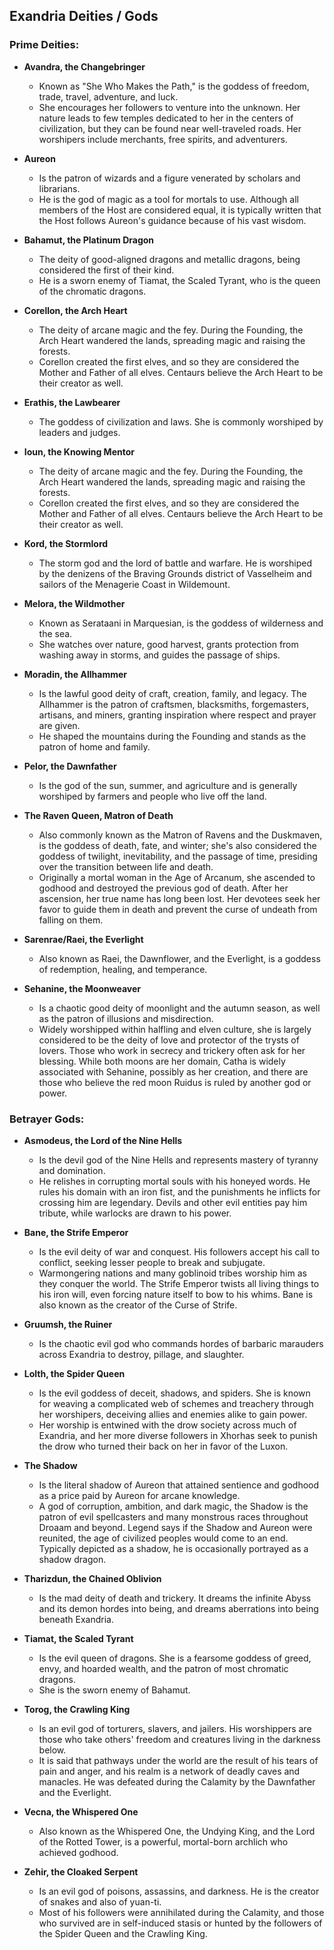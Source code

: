 ## Exandria Deities / Gods

### Prime Deities:

- **Avandra, the Changebringer**
  - Known as "She Who Makes the Path," is the goddess of freedom, trade, travel, adventure, and luck.
  - She encourages her followers to venture into the unknown. Her nature leads to few temples dedicated to her in the centers of civilization, but they can be found near well-traveled roads. Her worshipers include merchants, free spirits, and adventurers.

- **Aureon**
  - Is the patron of wizards and a figure venerated by scholars and librarians.
  - He is the god of magic as a tool for mortals to use. Although all members of the Host are considered equal, it is typically written that the Host follows Aureon's guidance because of his vast wisdom.

- **Bahamut, the Platinum Dragon**
  - The deity of good-aligned dragons and metallic dragons, being considered the first of their kind.
  - He is a sworn enemy of Tiamat, the Scaled Tyrant, who is the queen of the chromatic dragons.

- **Corellon, the Arch Heart**
  - The deity of arcane magic and the fey. During the Founding, the Arch Heart wandered the lands, spreading magic and raising the forests.
  - Corellon created the first elves, and so they are considered the Mother and Father of all elves. Centaurs believe the Arch Heart to be their creator as well.

- **Erathis, the Lawbearer**
  - The goddess of civilization and laws. She is commonly worshiped by leaders and judges.

- **Ioun, the Knowing Mentor**
  - The deity of arcane magic and the fey. During the Founding, the Arch Heart wandered the lands, spreading magic and raising the forests.
  - Corellon created the first elves, and so they are considered the Mother and Father of all elves. Centaurs believe the Arch Heart to be their creator as well.

- **Kord, the Stormlord**
  - The storm god and the lord of battle and warfare. He is worshiped by the denizens of the Braving Grounds district of Vasselheim and sailors of the Menagerie Coast in Wildemount.

- **Melora, the Wildmother**
  - Known as Serataani in Marquesian, is the goddess of wilderness and the sea.
  - She watches over nature, good harvest, grants protection from washing away in storms, and guides the passage of ships.

- **Moradin, the Allhammer**
  - Is the lawful good deity of craft, creation, family, and legacy. The Allhammer is the patron of craftsmen, blacksmiths, forgemasters, artisans, and miners, granting inspiration where respect and prayer are given.
  - He shaped the mountains during the Founding and stands as the patron of home and family.

- **Pelor, the Dawnfather**
  - Is the god of the sun, summer, and agriculture and is generally worshiped by farmers and people who live off the land.

- **The Raven Queen, Matron of Death**
  - Also commonly known as the Matron of Ravens and the Duskmaven, is the goddess of death, fate, and winter; she's also considered the goddess of twilight, inevitability, and the passage of time, presiding over the transition between life and death.
  - Originally a mortal woman in the Age of Arcanum, she ascended to godhood and destroyed the previous god of death. After her ascension, her true name has long been lost. Her devotees seek her favor to guide them in death and prevent the curse of undeath from falling on them.

- **Sarenrae/Raei, the Everlight**
  - Also known as Raei, the Dawnflower, and the Everlight, is a goddess of redemption, healing, and temperance.

- **Sehanine, the Moonweaver**
  - Is a chaotic good deity of moonlight and the autumn season, as well as the patron of illusions and misdirection.
  - Widely worshipped within halfling and elven culture, she is largely considered to be the deity of love and protector of the trysts of lovers. Those who work in secrecy and trickery often ask for her blessing. While both moons are her domain, Catha is widely associated with Sehanine, possibly as her creation, and there are those who believe the red moon Ruidus is ruled by another god or power.

### Betrayer Gods:

- **Asmodeus, the Lord of the Nine Hells**
  - Is the devil god of the Nine Hells and represents mastery of tyranny and domination.
  - He relishes in corrupting mortal souls with his honeyed words. He rules his domain with an iron fist, and the punishments he inflicts for crossing him are legendary. Devils and other evil entities pay him tribute, while warlocks are drawn to his power.

- **Bane, the Strife Emperor**
  - Is the evil deity of war and conquest. His followers accept his call to conflict, seeking lesser people to break and subjugate.
  - Warmongering nations and many goblinoid tribes worship him as they conquer the world. The Strife Emperor twists all living things to his iron will, even forcing nature itself to bow to his whims. Bane is also known as the creator of the Curse of Strife.

- **Gruumsh, the Ruiner**
  - Is the chaotic evil god who commands hordes of barbaric marauders across Exandria to destroy, pillage, and slaughter.

- **Lolth, the Spider Queen**
  - Is the evil goddess of deceit, shadows, and spiders. She is known for weaving a complicated web of schemes and treachery through her worshipers, deceiving allies and enemies alike to gain power.
  - Her worship is entwined with the drow society across much of Exandria, and her more diverse followers in Xhorhas seek to punish the drow who turned their back on her in favor of the Luxon.

- **The Shadow**
  - Is the literal shadow of Aureon that attained sentience and godhood as a price paid by Aureon for arcane knowledge.
  - A god of corruption, ambition, and dark magic, the Shadow is the patron of evil spellcasters and many monstrous races throughout Droaam and beyond. Legend says if the Shadow and Aureon were reunited, the age of civilized peoples would come to an end. Typically depicted as a shadow, he is occasionally portrayed as a shadow dragon.

- **Tharizdun, the Chained Oblivion**
  - Is the mad deity of death and trickery. It dreams the infinite Abyss and its demon hordes into being, and dreams aberrations into being beneath Exandria.

- **Tiamat, the Scaled Tyrant**
  - Is the evil queen of dragons. She is a fearsome goddess of greed, envy, and hoarded wealth, and the patron of most chromatic dragons.
  - She is the sworn enemy of Bahamut.

- **Torog, the Crawling King**
  - Is an evil god of torturers, slavers, and jailers. His worshippers are those who take others' freedom and creatures living in the darkness below.
  - It is said that pathways under the world are the result of his tears of pain and anger, and his realm is a network of deadly caves and manacles. He was defeated during the Calamity by the Dawnfather and the Everlight.

- **Vecna, the Whispered One**
  - Also known as the Whispered One, the Undying King, and the Lord of the Rotted Tower, is a powerful, mortal-born archlich who achieved godhood.

- **Zehir, the Cloaked Serpent**
  - Is an evil god of poisons, assassins, and darkness. He is the creator of snakes and also of yuan-ti.
  - Most of his followers were annihilated during the Calamity, and those who survived are in self-induced stasis or hunted by the followers of the Spider Queen and the Crawling King.

